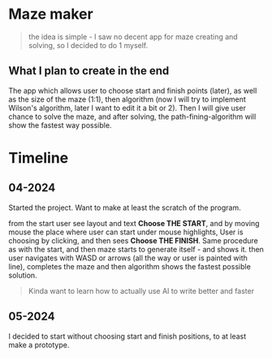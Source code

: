 # Maze maker
> the idea is simple - I saw no decent app for maze creating and solving, so I decided to do 1 myself.

## What I plan to create in the end
The app which allows user to choose start and finish points (later), as well as the size of the maze (1:1), then algorithm (now I will try to implement Wilson's algorithm, later I want to edit it a bit or 2). Then I will give user chance to solve the maze, and after solving, the path-fining-algorithm will show the fastest way possible.

# Timeline
## 04-2024
Started the project. Want to make at least the scratch of the program. 
 
from the start user see layout and text **Choose THE START**, and by moving mouse the place where user can start under mouse highlights, User is choosing by clicking, and then sees **Choose THE FINISH**. Same procedure as with the start, and then maze starts to generate itself - and shows it. then user navigates with WASD or arrows (all the way or user is painted with line), completes the maze and then algorithm shows the fastest possible solution.

> Kinda want to learn how to actually use AI to write better and faster

## 05-2024
I decided to start without choosing start and finish positions, to at least make a prototype.
